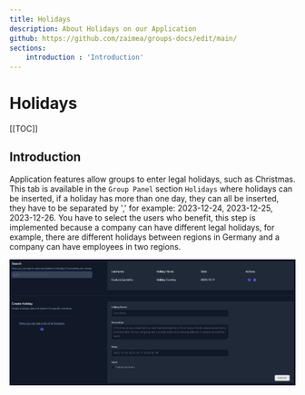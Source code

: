 ```yaml
---
title: Holidays
description: About Holidays on our Application
github: https://github.com/zaimea/groups-docs/edit/main/
sections: 
    introduction : 'Introduction'
---
```


# Holidays

[[TOC]]

## Introduction

Application features allow groups to enter legal holidays, such as Christmas.
This tab is available in the `Group Panel` section `Holidays` where holidays can be inserted, if a holiday has more than one day, they can all be inserted, they have to be separated by ',' for example: 2023-12-24, 2023-12-25, 2023-12-26.
You have to select the users who benefit, this step is implemented because a company can have different legal holidays, for example, there are different holidays between regions in Germany and a company can have employees in two regions.

![Holidays](https://raw.githubusercontent.com/zaimea/groups-docs/main/preview/holidays.jpg)
